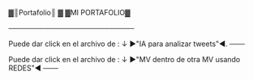 ▓║Portafolio║ ▓
▓MI PORTAFOLIO▓

─────────────────────────

Puede dar click en el archivo de :
           ↓
►"IA para analizar tweets"◄.
───


Puede dar click en el archivo de :
               ↓
►"MV dentro de otra MV usando REDES"◄
───
